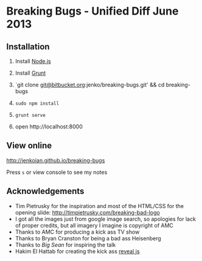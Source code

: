 Breaking Bugs - Unified Diff June 2013
======================================

Installation
-------------

1. Install [Node.js](http://nodejs.org/)

2. Install [Grunt](http://gruntjs.com/getting-started#installing-the-cli)

3. `git clone git@bitbucket.org:jenko/breaking-bugs.git' && cd breaking-bugs

4. `sudo npm install`

5. `grunt serve`

6. open http://localhost:8000

View online
------------

http://jenkoian.github.io/breaking-bugs

Press `s` or view console to see my notes

Acknowledgements
-----------------

* Tim Pietrusky for the inspiration and most of the HTML/CSS for the opening slide: http://timpietrusky.com/breaking-bad-logo
* I got all the images just from google image search, so apologies for lack of proper credits, but all imagery I imagine is copyright of AMC
* Thanks to AMC for producing a kick ass TV show
* Thanks to Bryan Cranston for being a bad ass Heisenberg
* Thanks to _Big Sean_ for inspiring the talk
* Hakim El Hattab for creating the kick ass [reveal js](http://lab.hakim.se/reveal-js/)
